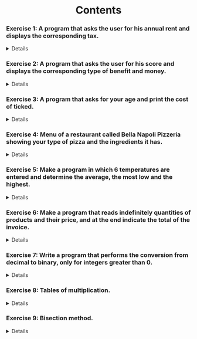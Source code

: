 <h1 align="center"> Contents</h1>
  
### Exercise 1: A program that asks the user for his annual rent and displays the corresponding tax.
<details close="open" >
  <summary>Details</summary>



```c++
    //Request for rent
    cout << "What is your annual rent? ";
    cin >> renta;

    //Comparison of rent with conditions
    if (renta<10000)
    { 
        declarar(renta, 5, .05);
    }
    else if (renta>=10000 & renta <20000)
    {
        declarar(renta, 15, .15);
    }
    else if (renta>=20000 & renta <35000)
    {

        declarar(renta, 20, .20);
    }
    else if (renta>=35000 & renta <60000)
    {
        declarar(renta, 30, .30);
    }
    else if (renta>=60000)
    {
        declarar(renta, 45, .45);
    }

    //Function with the visualization with the amount of tax to pay
    void declarar(float cantidad, float porcentaje, float rentaInteres){
    
        float interes;
    
        interes = cantidad*rentaInteres;
        rentaInteres = (interes/cantidad)*100;
        cout<< "Your tax is "<< rentaInteres << "%" <<endl;
        cout << "Tax to pay " << interes;
    }

```
## Explanation of the exercise 1
>__1.__ Ask the user for his annual rent.
__2.__ If the anual rent is less than $10,000 it's 5%.
__3.__ If the anual rent is between $10,000 and $20,000 it's 15%.
__4.__ If the anual rent is between $20,000 and $35,000 it's 20%.
__5.__ If the anual rent is between $35,000 and $60,000 it's 30%.
__6.__ If the anual rent is more than $60,000 it's 45%.
__7.__ Print the porcent of tax and the tax to pay.

## Test

### A) Less than $10,000
<p align="justify"> 

<img src="../imagenes/e1.jpg" height="150" width="400" />

</p>


### B) Between $10,000-$20,000

<img src="../imagenes/e2.PNG"  align="center" height="150" width="400"/>

### B) Between $20,000-$35,000

<img src="../imagenes/e3.PNG" align="center" height="150" width="400"/>

### B) More than $60,000
<img src="../imagenes/e4.PNG" align="center" height="150" width="400"/>

</details>

### Exercise 2: A program that asks the user for his score and displays the corresponding type of benefit and money.

<details close="open">
  <summary>Details</summary>


```c++
    //Ask the puntuation of the user
    cout << "What is your puntuation? " << endl;
    cin >> puntuacion;

    //Evaluate the score to assign the level and money.
    if((puntuacion==0.0)||(puntuacion==0.4)||(puntuacion>=0.6)){
        dinero = puntuacion*2400;
        if(puntuacion==0.0)
        {
            cout << "Your level of performance is unacceptable" << endl;
        
        }else if (puntuacion==0.4)
        {
            cout << "Your level of performance is acceptable" << endl;
        }else if (puntuacion>=0.6)
        {
            cout << "Your level of performance is meritorious" << endl;
        }
        cout << "The money you will get is $" << dinero << endl;
        
    }else{
        cout << "The performance you enter is invalid";
    }

```

### Explanation of the exercise 2
>__1.__ Ask the puntuation of the user.
__2.__ Check that the user entered a score more than or equal to 0.6 or equal to 0.4 or equal to 0.0
__3.__ If the user does not enter a valid score print Your score is unacceptable message.
__4.__ Multiply the score by 2400 and get the cash value.
__5.__ Check what kind of score you got depending on your performance
__6.__ Print the amount of money.

## Test

### A) Puntuation 0.0
<img src="../imagenes/e5.PNG" align="center" height="150" width="400"/>

### B) Puntuation 0.4
<img src="../imagenes/e6.PNG" align="center" height="150" width="400"/>

### C) Puntuation 0.6
<img src="../imagenes/e7.PNG" align="center" height="150" width="400"/>

</details>

### Exercise 3: A program that asks for your age and print the cost of ticked.

<details close="open">
  <summary>Details</summary>


```c++
    // Enter your age 
    cout << "How old are you? " << endl;
    cin >> edad;

    //Asignate the cost of your ticked
    if (edad>=0 && edad<4)
    {
        cout << "You can enter for free" << endl;
    }
    else if (edad>=4 && edad<=18)
    {
        cout << "You can enter for $5 bucks" << endl;
    }
    else if (edad>18)
    {
        cout << "You can enter for $10 bucks" << endl;
    }
    else
    {
        cout << "Your age is invalid \n";
    }

    // Print the cost of the ticked.
    cout << "The cost of your ticked is $" << precio << endl;
```

### Explanation of the exercise 3
>__1.__ Ask the age of the user.
__2.__ If the age is between 4 and 0, the ticket price is 0 bucks.  
__3.__ If the age is more than 4 and less than 18, the ticket price is 5 bucks.  
__4.__ If the age is more than 18, the ticket price is 10 bucks.
__5.__ If the age lower than 0, you will see a message "Your age is invalid".  
__6.__ Print the ticket cost. 

## Test

### A) Below 4
<img src="../imagenes/e8.PNG" align="center" height="150" width="400"/>

### B) More than 4 and less than 18
<img src="../imagenes/e9.PNG" align="center" height="150" width="400"/>

### C) More than 18
<img src="../imagenes/e10.PNG" align="center" height="150" width="400"/>

### D) Invalid age
<img src="../imagenes/e11.PNG" align="center" height="150" width="400"/>
</details>

### Exercise 4: Menu of a restaurant called Bella Napoli Pizzeria showing your type of pizza and the ingredients it has.

<details close="open">
  <summary>Details</summary>

```c++

    //Menu of the Bella Napoli
    cout << "Menu\n" << endl;
    cout << "1. Vegetarian Pizza" << endl;
    cout << "2. Classic Pizza" << endl; 

    //Ask the pizza user want
    cout << "What pizza do you want? ";
    cin >>pizza;

    //Ingredients of vegetarian pizza
    if (pizza==1)
    {
        cout << "Ingredients\n"<< endl;
        cout << "1. Pepper" << endl;
        cout << "2. Tofu" << endl;
        cout << "3. Exit\n" << endl;

        cout << "Enter the ingredient do you want? ";
        cin >> opcion;
        if (opcion==1)
        {
            cout << "Your pizza is vegetarian with tofu and tomatoe sauce";
        }
        else if (opcion==2)
        {
            cout << "Your pizza is vegetarian with tofu and tomatoe sauce";
        }
        else if (opcion==3)
        {
            system("PAUSE");
        }
        else{
            cout << "Your ingredient is invalid";
        }
        
    }

    //Ingredients of vegetarian pizza
    else if (pizza==2)
    {
        cout << "Ingredients\n"<< endl;
        cout << "1. Peperoni" << endl;
        cout << "2. Jam" << endl;
        cout << "3. Salmon" << endl;
        cout << "4. Exit\n" << endl;

        cout << "Enter the ingredient do you want"<< endl;
        cin >> opcion;
        if (opcion==1)
        {
            cout << "Your pizza is classic with peperoni, mozzarella and tomatoe sauce";
        }
        else if (opcion==2)
        {
            cout << "Your pizza is classic with jam, mozzarella and tomatoe sauce";
        }
        else if (opcion==3)
        {
            cout << "Your pizza is classic with salmon, mozzarella and tomatoe sauce";
        }
        else if (opcion==4)
        {
            system("PAUSE");
        }
        else{
            cout << "Your ingredient is invalid";
        }

    }
    //Invalid pizza
    else{
        cout << "Your pizza is invalid";
    }

```

### Explanation of the exercise 4
>__1.__ Ask the user what type of pizza user prefers. 
__2.__ Display the menu depending on your type of pizza.
__3.__ If he selects 1 he enters the vegetarian ingredients menu.  
__4.__ If he selects 2 he enters the no vegetarian ingredients menu. 
__5.__ If any number but 1 or 2 is selected it prints "Your pizza is invalid".   
__6.__ Ask what ingredients you want on your pizza.
__7.__ Print the type of your pizza and the ingredients it has.

## Test

### A) Vegetarian pepper
<img src="../imagenes/e12.PNG" align="center" height="300" width="400"/>

### B) Vegetarian tofu
<img src="../imagenes/e13.PNG" align="center" height="300" width="400"/>

### C) Pizza pepperoni
<img src="../imagenes/e14.PNG" align="center" height="300" width="400"/>

### D) Pizza salmon
<img src="../imagenes/e15.PNG" align="center" height="300" width="400"/>

</details>

### Exercise 5: Make a program in which 6 temperatures are entered and determine the average, the most low and the highest.

<details close="open">
  <summary>Details</summary>


```c++

int main(){
    float temperatura;
    int contador = 1;
    float tempeAcum = 0;
    int temperatura_min = 9999, temperatura_max = -9999;

    do
    {
        cout << "Give me the temperature?" << endl;
        cin >> temperatura;
        tempeAcum +=temperatura;

        contador ++;
        if (temperatura <= temperatura_min)
        {
            temperatura_min=temperatura;
        }
        if (temperatura >= temperatura_max)
        {
            temperatura_max=temperatura;
        }
    } while (contador <=6);
    
    cout << "The average of temperature today is : " << tempeAcum/6 <<endl;
    cout << "The least temperature is " << temperatura_min<< endl;
    cout << "The maximun temperature is " << temperatura_max << endl;


    return 0;
}

```
### Explanation of the exercise 5
>__1.__ Ask the user a temperature. 
__2.__ Compare the temperatures you enter.
__3.__ Print the average of temperature today.  
__4.__ Print the least temperature. 
__5.__ Print the maximun temperature.   

## Test

### A) Same temperature
<img src="../imagenes/e16.png" align="center" height="300" width="500"/>

### B) Differents temperatures
<img src="../imagenes/e17.png" align="center" height="300" width="500"/>

### C) Negative temperatures
<img src="../imagenes/e18.png" align="center" height="300" width="500"/>
</details>

### Exercise 6: Make a program that reads indefinitely quantities of products and their price, and at the end indicate the total of the invoice.

<details close="open">
  <summary>Details</summary>


```c++

int main(){

    int producto=1;
    float precio;
    float total = 0;
    do
    {
        
        cout << "Enter the amount of products: ";
        cin >> producto;
        
        if (producto!=0 & producto>0)
        {
            cout << "Enter the price of the product: ";
            cin >> precio;

            total += producto*precio;
        }
        
        

    } while (producto > 0 & precio>=0);
    cout << "The bill is: \n";
    cout << "Total account is: " << total << "\n";
    
}

```
### Explanation of the exercise 6
>__1.__ Enter the amounts of products. 
__2.__ Enter the price of the product
__3.__ Make an operation of the quantity of product and its price.  
__4.__ Print the bill. 
__5.__ Print the totalo account.   

## Test

### A) One product
<img src="../imagenes/e19.png" align="center" height="70" width="317"/>

### B) Differents products
<img src="../imagenes/e20.png" align="center" height="171" width="348"/>
</details>

### Exercise 7: Write a program that performs the conversion from decimal to binary, only for integers greater than 0.

<details close="open">
  <summary>Details</summary>

```c++

int main(){
    string resultado;
    int numero;

    cout << "Enter the number you want to convert to binary? ";
    cin >> numero;
    while (numero != 0)
    {
        resultado = (numero%2==0)? "0" + resultado: "1" + resultado;
        numero/=2;
        
    }
    cout << "Your number in binary is " << resultado<< "\n";
    
}

```
### Explanation of the exercise 7
>__1.__ Enter the number you want to convert to binary. 
__2.__ Print the number in binary.
   

## Test

### A) Number 12
<img src="../imagenes/e21.png" align="center" height="47" width="450"/>

### B) Number 50
<img src="../imagenes/e22.png" align="center" height="47" width="414"/>

</details>

### Exercise 8: Tables of multiplication.

<details close="open">
  <summary>Details</summary>

```c++

int main(){

    int numero;
    int tabla;

    cout<<"What number do you want your table?"<<endl;
    cin>>tabla;

    cout<<"Until what number do you want your table?"<<endl;
    cin>>numero;
    cout<<"\n";
    for (int i = 0; i <= numero; i++)
    {
        
        cout<<"|";
        for (int j = 0; j <= 38; j++)
        {
            cout<<"-";
            

        }
        cout<<"|\t";

        cout<<"\n";

        cout<<"|\t"<<i<<"    X    "<<tabla<<"    =    "<<tabla*i<<"    \t|"<<endl;

        
    }
    
}

```
### Explanation of the exercise 8
>__1.__ Enter the number you want your table. 
__2.__ Enter the number until you want your table.
__3.__ Print a table of multiplication.

## Test

### A) Table of 5
<img src="../imagenes/e23.png" align="center" height="443" width="380"/>

### B) Table of 50
<img src="../imagenes/e24.png" align="center" height="284" width="352"/>
</details>

### Exercise 9: Bisection method.

<details close="open">
  <summary>Details</summary>

```c++

int main(){

    float resolver(float num)
{
    return (pow(num, 2) - num - 12);
}

int imprimir()
{
    for (int i = 0; i < 161; i++)
    {
        cout << "-";
    }
    cout << "\n";
    return 0;
}

int main()
{   

    int interador = 1;
    int sol = 1;
    float margen = 0.00001;
    float a, b, c, ya, yb, yc;

    cout << "Type the value A: ";
    cin >> a;
    cout << "Type the value B: ";
    cin >> b;

    imprimir();
    cout << "| Interdor \t| a \t\t\t| b \t\t\t| c \t\t\t| y(a)\t\t\t| y(b)\t\t\t| y(c)\t\t\t| \n";
    imprimir();

    do
    {
        c = (a + b) / 2;
        ya = resolver(a);
        yb = resolver(b);
        yc = resolver(c);

        cout << "| " << interador << "\t\t| " << fixed << setprecision(8) << a << "\t\t| " << b << "\t\t| " << c << "\t\t| " << ya << "\t\t| " << yb << "\t\t| " << yc << "\t\t| \n";
        imprimir();

        if ((ya * yc) < 0)
        {
            b = c;
        }
        else {
            a=c;
        }
        if (a==b){
            sol = 0;
            break;
        }
        
        interador++;
    } while ( abs(yc)>= margen);

    if (sol != 0)
    {
        cout << "The root is :" << c;
        cout << "\n";
    }
    else
    {
        cout << "There is no root in that range. \n";
    }
    return 0;

    system("Color E4");

}

```
### Explanation of the exercise 9
>__1.__ Enter the valuye of A and B. 
__2.__ Get the value of C.
__3.__ Get the y-values when its value is a, b and c.
__4.__ Print the table of bisection method.
__5.__ Print the root.

## Test

### A) 1-9
<img src="../imagenes/e25.png" align="center" height="443" width="380"/>

### B) 1-12
<img src="../imagenes/e26.png" align="center" height="284" width="352"/>
</details>
